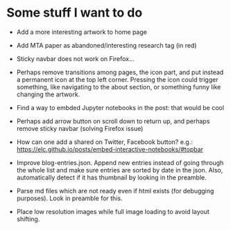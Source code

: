 # Some stuff I want to do
* Add a more interesting artwork to home page
* Add MTA paper as abandoned/interesting research tag (in red)
* Sticky navbar does not work on Firefox...
* Perhaps remove transitions among pages, the icon part, and put instead a permanent icon at the top left corner. Pressing the icon could trigger something, like navigating to the about section, or something funny like changing the artwork.
* Find a way to embded Jupyter notebooks in the post: that would be cool
* Perhaps add arrow button on scroll down to return up, and perhaps remove sticky navbar (solving Firefox issue)
* How can one add a shared on Twitter, Facebook button? e.g.: https://elc.github.io/posts/embed-interactive-notebooks/#topbar

* Improve blog-entries.json. Append new entries instead of going through the whole list and make sure entries are sorted by date in the json. Also, automatically detect if it has thumbnail by looking in the preamble.
* Parse md files which are not ready even if html exists (for debugging purposes). Look in preamble for this.

* Place low resolution images while full image loading to avoid layout shifting.
